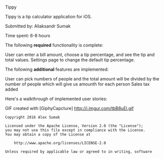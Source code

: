 Tippy

Tippy is a tip calculator application for iOS.

Submitted by: Aliaksandr Sumak 

Time spent: 6-8 hours

The following **required** functionality is complete:

User can enter a bill amount, choose a tip percentage, and see the tip and total values.
Settings page to change the default tip percentage.

The following **additional** features are implemented:

User can pick numbers of people and the total amount will be divided by the number of people 
which will give us amounth for each person 
Sales tax added 

Here's a walkthrough of implemented user stories:

GIF created with [GiphyCapcture] http://i.imgur.com/tbB8uEl.gif 


    Copyright 2016 Alex Sumak

    Licensed under the Apache License, Version 2.0 (the "License");
    you may not use this file except in compliance with the License.
    You may obtain a copy of the License at

        http://www.apache.org/licenses/LICENSE-2.0

    Unless required by applicable law or agreed to in writing, software
